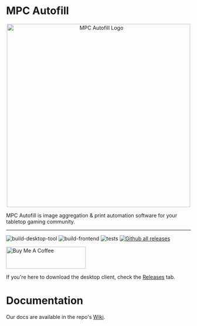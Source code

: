 # MPC Autofill

<p align="center">
  <img width="500px" src="https://i.imgur.com/ERl8IKO.png" alt="MPC Autofill Logo" />
</p>

MPC Autofill is image aggregation & print automation software for your tabletop gaming community.

---

![build-desktop-tool](https://github.com/chilli-axe/mpc-autofill/actions/workflows/build-desktop-tool.yml/badge.svg)
![build-frontend](https://github.com/chilli-axe/mpc-autofill/actions/workflows/build-frontend.yml/badge.svg)
![tests](https://github.com/chilli-axe/mpc-autofill/actions/workflows/tests.yml/badge.svg)
[![Github all releases](https://img.shields.io/github/downloads/chilli-axe/mpc-autofill/total.svg)](https://GitHub.com/chilli-axe/mpc-autofill/releases/)

<a href="https://www.buymeacoffee.com/chilli.axe" target="_blank"><img src="https://cdn.buymeacoffee.com/buttons/v2/default-yellow.png" alt="Buy Me A Coffee" style="height: 60px !important;width: 217px !important;" ></a>

If you're here to download the desktop client, check the [Releases]("https://github.com/chilli-axe/mpc-autofill/releases") tab.

# Documentation

Our docs are available in the repo's [Wiki](https://github.com/chilli-axe/mpc-autofill/wiki).
